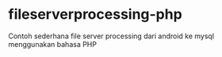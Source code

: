 # fileserverprocessing-php
Contoh sederhana file server processing dari android ke mysql menggunakan bahasa PHP
